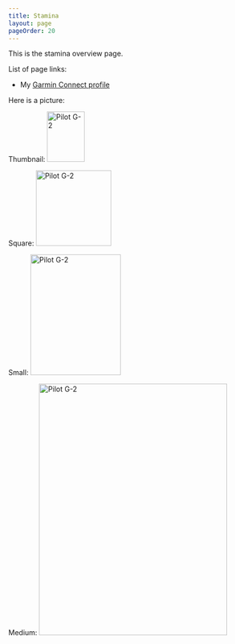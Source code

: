 ```yaml
---
title: Stamina
layout: page
pageOrder: 20
---
```


This is the stamina overview page.

List of page links:
* My [Garmin Connect profile](/stamina/garmin/ "Garmin")

Here is a picture:

Thumbnail: <a href="https://www.flickr.com/photos/131463957@N06/16615556531" title="Pilot G-2 by Silent Norwegian, on Flickr"><img src="https://farm9.staticflickr.com/8577/16615556531_5f9208cedb_t.jpg" width="75" height="100" alt="Pilot G-2"></a>

Square: <a href="https://www.flickr.com/photos/131463957@N06/16615556531" title="Pilot G-2 by Silent Norwegian, on Flickr"><img src="https://farm9.staticflickr.com/8577/16615556531_5f9208cedb_q.jpg" width="150" height="150" alt="Pilot G-2"></a>

Small: <a href="https://www.flickr.com/photos/131463957@N06/16615556531" title="Pilot G-2 by Silent Norwegian, on Flickr"><img src="https://farm9.staticflickr.com/8577/16615556531_5f9208cedb_m.jpg" width="180" height="240" alt="Pilot G-2"></a>

Medium: <a href="https://www.flickr.com/photos/131463957@N06/16615556531" title="Pilot G-2 by Silent Norwegian, on Flickr"><img src="https://farm9.staticflickr.com/8577/16615556531_5f9208cedb.jpg" width="375" height="500" alt="Pilot G-2"></a>
